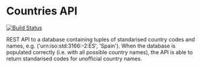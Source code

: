 # Countries API
[![Build Status](https://travis-ci.org/openbookpublishers/countries_api.svg?branch=master)](https://travis-ci.org/openbookpublishers/countries_api)

REST API to a database containing tuples of standarised country codes and
names, e.g. ('urn:iso:std:3166:-2:ES', 'Spain'). When the database is populated
correctly (i.e. with all possible country names), the API is able to return
standarised codes for unofficial country names.
